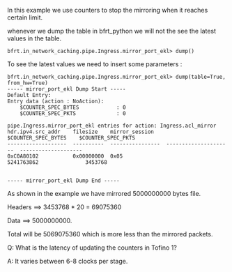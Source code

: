 In this example we use counters to stop the mirroring when it reaches certain limit. 

whenever we dump the table in bfrt_python we will not the see the latest values in the table. 

```
bfrt.in_network_caching.pipe.Ingress.mirror_port_ekl> dump()
```

To see the latest values we need to insert some parameters : 
```
bfrt.in_network_caching.pipe.Ingress.mirror_port_ekl> dump(table=True, from_hw=True)
----- mirror_port_ekl Dump Start -----
Default Entry:
Entry data (action : NoAction):
    $COUNTER_SPEC_BYTES            : 0
    $COUNTER_SPEC_PKTS             : 0

pipe.Ingress.mirror_port_ekl entries for action: Ingress.acl_mirror
hdr.ipv4.src_addr    filesize    mirror_session      $COUNTER_SPEC_BYTES    $COUNTER_SPEC_PKTS
-------------------  ----------  ----------------  ---------------------  --------------------
0xC0A80102           0x00000000  0x05                         5241763862               3453768


----- mirror_port_ekl Dump End -----
```

As shown in the example we have mirrored 5000000000 bytes file.

Headers ==> 3453768 * 20 = 69075360

Data    ==> 5000000000. 

Total will be 5069075360 which is more less than the mirrored packets. 

Q: What is the latency of updating the counters in Tofino 1? 

A: It varies between 6-8 clocks per stage.  





